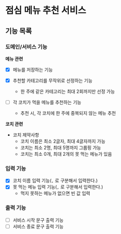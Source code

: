 # 점심 메뉴 추천 서비스

## 기능 목록

### 도메인/서비스 기능

**메뉴 관련**
- [X] 메뉴를 저장하는 기능

- [X] 추천할 카테고리를 무작위로 선정하는 기능
  - 한 주에 같은 카테고리는 최대 2회까지만 선정 가능

- [ ] 각 코치가 먹을 메뉴를 추천하는 기능
  - 추천 시, 각 코치에 한 주에 중복되지 않는 메뉴 추천

**코치 관련**
- 코치 제약사항
  - 코치 이름은 최소 2글자, 최대 4글자까지 가능
  - 코치는 최소 2명, 최대 5명까지 그룹핑 가능
  - 코치는 최소 0개, 최대 2개의 못 먹는 메뉴가 있음

### 입력 기능
- [X] 코치 이름 입력 기능(`,` 로 구분해서 입력한다.)
- [X] 못 먹는 메뉴 입력 기능(`,` 로 구분해서 입력한다.)
  - 먹지 못하는 메뉴가 없으면 빈 값 입력

### 출력 기능
- [ ] 서비스 시작 문구 출력 기능
- [ ] 서비스 종료 문구 출력 기능
